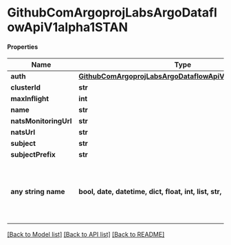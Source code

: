 # GithubComArgoprojLabsArgoDataflowApiV1alpha1STAN

#### Properties
Name | Type | Description | Notes
------------ | ------------- | ------------- | -------------
**auth** | [**GithubComArgoprojLabsArgoDataflowApiV1alpha1NATSAuth**](GithubComArgoprojLabsArgoDataflowApiV1alpha1NATSAuth.md) |  | [optional] 
**clusterId** | **str** |  | [optional] 
**maxInflight** | **int** |  | [optional] 
**name** | **str** |  | [optional] 
**natsMonitoringUrl** | **str** |  | [optional] 
**natsUrl** | **str** |  | [optional] 
**subject** | **str** |  | [optional] 
**subjectPrefix** | **str** |  | [optional] 
**any string name** | **bool, date, datetime, dict, float, int, list, str, none_type** | any string name can be used but the value must be the correct type | [optional]

[[Back to Model list]](../README.md#documentation-for-models) [[Back to API list]](../README.md#documentation-for-api-endpoints) [[Back to README]](../README.md)

